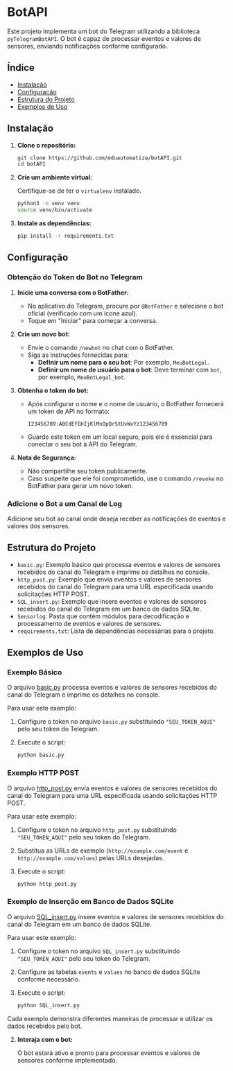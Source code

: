 # BotAPI

Este projeto implementa um bot do Telegram utilizando a biblioteca `pyTelegramBotAPI`. O bot é capaz de processar eventos e valores de sensores, enviando notificações conforme configurado.

## Índice

- [Instalação](#instalação)
- [Configuração](#configuração)
- [Estrutura do Projeto](#estrutura-do-projeto)
- [Exemplos de Uso](#exemplos-de-uso)

## Instalação

1. **Clone o repositório:**

   ```bash
   git clone https://github.com/eduautomatiza/botAPI.git
   cd botAPI
   ```

2. **Crie um ambiente virtual:**

   Certifique-se de ter o `virtualenv` instalado.

   ```bash
   python3 -m venv venv
   source venv/bin/activate
   ```

3. **Instale as dependências:**

   ```bash
   pip install -r requirements.txt
   ```

## Configuração

### Obtenção do Token do Bot no Telegram

1. **Inicie uma conversa com o BotFather:**
   - No aplicativo do Telegram, procure por `@BotFather` e selecione o bot oficial (verificado com um ícone azul).
   - Toque em "Iniciar" para começar a conversa.

2. **Crie um novo bot:**
   - Envie o comando `/newbot` no chat com o BotFather.
   - Siga as instruções fornecidas para:
     - **Definir um nome para o seu bot**: Por exemplo, `MeuBotLegal`.
     - **Definir um nome de usuário para o bot**: Deve terminar com `bot`, por exemplo, `MeuBotLegal_bot`.

3. **Obtenha o token do bot:**
   - Após configurar o nome e o nome de usuário, o BotFather fornecerá um token de API no formato:
     ```
     123456789:ABCdEfGhIjKlMnOpQrStUvWxYz123456789
     ```
   - Guarde este token em um local seguro, pois ele é essencial para conectar o seu bot à API do Telegram.

4. **Nota de Segurança:**
   - Não compartilhe seu token publicamente.
   - Caso suspeite que ele foi comprometido, use o comando `/revoke` no BotFather para gerar um novo token.

### Adicione o Bot a um Canal de Log

Adicione seu bot ao canal onde deseja receber as notificações de eventos e valores dos sensores.

## Estrutura do Projeto

- `basic.py`: Exemplo básico que processa eventos e valores de sensores recebidos do canal do Telegram e imprime os detalhes no console.
- `http_post.py`: Exemplo que envia eventos e valores de sensores recebidos do canal do Telegram para uma URL especificada usando solicitações HTTP POST.
- `SQL_insert.py`: Exemplo que insere eventos e valores de sensores recebidos do canal do Telegram em um banco de dados SQLite.
- `Sensorlog`: Pasta que contém módulos para decodificação e processamento de eventos e valores de sensores.
- `requirements.txt`: Lista de dependências necessárias para o projeto.


## Exemplos de Uso

### Exemplo Básico

O arquivo [basic.py](basic.py) processa eventos e valores de sensores recebidos do canal do Telegram e imprime os detalhes no console.

Para usar este exemplo:

1. Configure o token no arquivo `basic.py` substituindo `"SEU_TOKEN_AQUI"` pelo seu token do Telegram.
2. Execute o script:

   ```bash
   python basic.py
   ```

### Exemplo HTTP POST

O arquivo [http_post.py](http_post.py) envia eventos e valores de sensores recebidos do canal do Telegram para uma URL especificada usando solicitações HTTP POST.

Para usar este exemplo:

1. Configure o token no arquivo `http_post.py` substituindo `"SEU_TOKEN_AQUI"` pelo seu token do Telegram.
2. Substitua as URLs de exemplo (`http://example.com/event` e `http://example.com/values`) pelas URLs desejadas.
3. Execute o script:

   ```bash
   python http_post.py
   ```

### Exemplo de Inserção em Banco de Dados SQLite

O arquivo [SQL_insert.py](SQL_insert.py) insere eventos e valores de sensores recebidos do canal do Telegram em um banco de dados SQLite.

Para usar este exemplo:

1. Configure o token no arquivo `SQL_insert.py` substituindo `"SEU_TOKEN_AQUI"` pelo seu token do Telegram.
2. Configure as tabelas `events` e `values` no banco de dados SQLite conforme necessário.
3. Execute o script:


   ```bash
   python SQL_insert.py
   ```

Cada exemplo demonstra diferentes maneiras de processar e utilizar os dados recebidos pelo bot.

2. **Interaja com o bot:**

   O bot estará ativo e pronto para processar eventos e valores de sensores conforme implementado.
